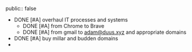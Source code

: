 public:: false
- DONE [#A] overhaul IT processes and systems
	- DONE [#A] from Chrome to Brave
	- DONE [#A] from gmail to adam@duus.xyz and appropriate domains
- DONE [#A] buy millar and budden domains
-